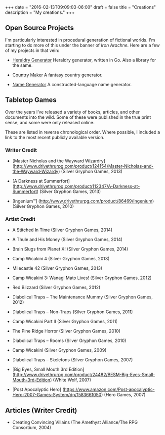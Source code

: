 +++
date = "2016-02-13T09:09:03-06:00"
draft = false
title = "Creations"
description = "My creations."
+++

## Open Source Projects

I'm particularly interested in procedural generation of fictional worlds. I'm starting to do more of this under the banner of *Iron Arachne*. Here are a few of my projects in that vein:

* [Heraldry Generator](https://github.com/ironarachne/heraldry) Heraldry generator, written in Go. Also a library for the same.

* [Country Maker](https://github.com/BenOvermyer/country-maker) A fantasy country generator.

* [Name Generator](https://github.com/BenOvermyer/name-generator) A constructed-language name generator.

## Tabletop Games

Over the years I’ve released a variety of books, articles, and other documents into the wild. Some of these were published in the true print sense, and some were only released online.

These are listed in reverse chronological order. Where possible, I included a link to the most recent publicly available version.

### Writer Credit

* [Master Nicholas and the Wayward Wizardry] (http://www.drivethrurpg.com/product/124154/Master-Nicholas-and-the-Wayward-Wizardy) (Silver Gryphon Games, 2013)

* [A Darkness at Summerfort] (http://www.drivethrurpg.com/product/112347/A-Darkness-at-Summerfort) (Silver Gryphon Games, 2013)

* [Ingenium™] (http://www.drivethrurpg.com/product/86469/Ingenium) (Silver Gryphon Games, 2010)

### Artist Credit

* A Stitched In Time (Silver Gryphon Games, 2014)

* A Thule and His Money (Silver Gryphon Games, 2014)

* Brain Slugs from Planet X! (Silver Gryphon Games, 2014)

* Camp Wicakini 4 (Silver Gryphon Games, 2013)

* Milecastle 42 (Silver Gryphon Games, 2013)

* Camp Wicakini 3: Wanagi Mato Lives! (Silver Gryphon Games, 2012)

* Red Blizzard (Silver Gryphon Games, 2012)

* Diabolical Traps – The Maintenance Mummy (Silver Gryphon Games, 2012)

* Diabolical Traps – Non-Traps (Silver Gryphon Games, 2011)

* Camp Wicakini Part II (Silver Gryphon Games, 2011)

* The Pine Ridge Horror (Silver Gryphon Games, 2010)

* Diabolical Traps – Rooms (Silver Gryphon Games, 2010)

* Camp Wicakini (Silver Gryphon Games, 2009)

* Diabolical Traps – Skeletons (Silver Gryphon Games, 2007)

* [Big Eyes, Small Mouth 3rd Edition] (http://www.drivethrurpg.com/product/24482/BESM-Big-Eyes-Small-Mouth-3rd-Edition) (White Wolf, 2007)

* [Post Apocalyptic Hero] (https://www.amazon.com/Post-apocalyptic-Hero-2007-Games-System/dp/1583661050) (Hero Games, 2007)

## Articles (Writer Credit)

* Creating Convincing Villains (The Amethyst Alliance/The RPG Consortium, 2004)
